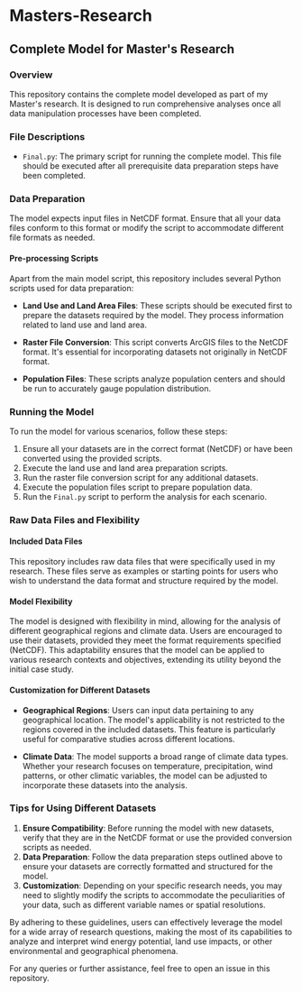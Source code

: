 # Masters-Research

## Complete Model for Master's Research

### Overview
This repository contains the complete model developed as part of my Master's research. It is designed to run comprehensive analyses once all data manipulation processes have been completed.

### File Descriptions

- `Final.py`: The primary script for running the complete model. This file should be executed after all prerequisite data preparation steps have been completed.

### Data Preparation

The model expects input files in NetCDF format. Ensure that all your data files conform to this format or modify the script to accommodate different file formats as needed.

#### Pre-processing Scripts

Apart from the main model script, this repository includes several Python scripts used for data preparation:

- **Land Use and Land Area Files**: These scripts should be executed first to prepare the datasets required by the model. They process information related to land use and land area.
  
- **Raster File Conversion**: This script converts ArcGIS files to the NetCDF format. It's essential for incorporating datasets not originally in NetCDF format.
  
- **Population Files**: These scripts analyze population centers and should be run to accurately gauge population distribution.

### Running the Model

To run the model for various scenarios, follow these steps:

1. Ensure all your datasets are in the correct format (NetCDF) or have been converted using the provided scripts.
2. Execute the land use and land area preparation scripts.
3. Run the raster file conversion script for any additional datasets.
4. Execute the population files script to prepare population data.
5. Run the `Final.py` script to perform the analysis for each scenario.

### Raw Data Files and Flexibility

#### Included Data Files

This repository includes raw data files that were specifically used in my research. These files serve as examples or starting points for users who wish to understand the data format and structure required by the model.

#### Model Flexibility

The model is designed with flexibility in mind, allowing for the analysis of different geographical regions and climate data. Users are encouraged to use their datasets, provided they meet the format requirements specified (NetCDF). This adaptability ensures that the model can be applied to various research contexts and objectives, extending its utility beyond the initial case study.

#### Customization for Different Datasets

- **Geographical Regions**: Users can input data pertaining to any geographical location. The model's applicability is not restricted to the regions covered in the included datasets. This feature is particularly useful for comparative studies across different locations.
  
- **Climate Data**: The model supports a broad range of climate data types. Whether your research focuses on temperature, precipitation, wind patterns, or other climatic variables, the model can be adjusted to incorporate these datasets into the analysis.

### Tips for Using Different Datasets

1. **Ensure Compatibility**: Before running the model with new datasets, verify that they are in the NetCDF format or use the provided conversion scripts as needed.
2. **Data Preparation**: Follow the data preparation steps outlined above to ensure your datasets are correctly formatted and structured for the model.
3. **Customization**: Depending on your specific research needs, you may need to slightly modify the scripts to accommodate the peculiarities of your data, such as different variable names or spatial resolutions.

By adhering to these guidelines, users can effectively leverage the model for a wide array of research questions, making the most of its capabilities to analyze and interpret wind energy potential, land use impacts, or other environmental and geographical phenomena.

For any queries or further assistance, feel free to open an issue in this repository.
